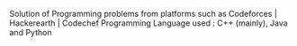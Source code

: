 Solution of Programming problems from platforms such as Codeforces | Hackerearth | Codechef
Programming Language used : C++ (mainly), Java and Python

